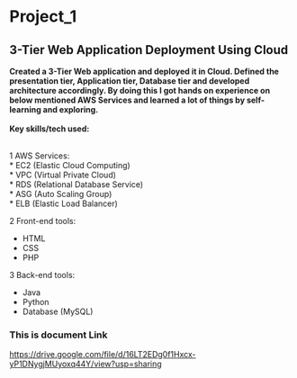 # Project_1
## 3-Tier Web Application Deployment Using Cloud
**Created a 3-Tier Web application and deployed it in Cloud. Defined the presentation tier, Application tier, Database tier and
developed architecture accordingly. By doing this I got hands on experience on below mentioned AWS Services and learned
a lot of things by self-learning and exploring.**
<br>
<br>
**Key skills/tech used:**

<br>
1 AWS Services: <br>
 * EC2 (Elastic Cloud Computing)<br>
 * VPC (Virtual Private Cloud)<br>
 * RDS (Relational Database Service)<br>
 * ASG (Auto Scaling Group)<br>
 * ELB (Elastic Load Balancer)<br>

2 Front-end tools: <br>
 * HTML<br>
 * CSS<br>
 * PHP<br>

3 Back-end tools: <br>
 * Java<br>
 * Python<br>
 * Database (MySQL)

### This is document Link
https://drive.google.com/file/d/16LT2EDg0f1Hxcx-yP1DNygjMUyoxq44Y/view?usp=sharing
